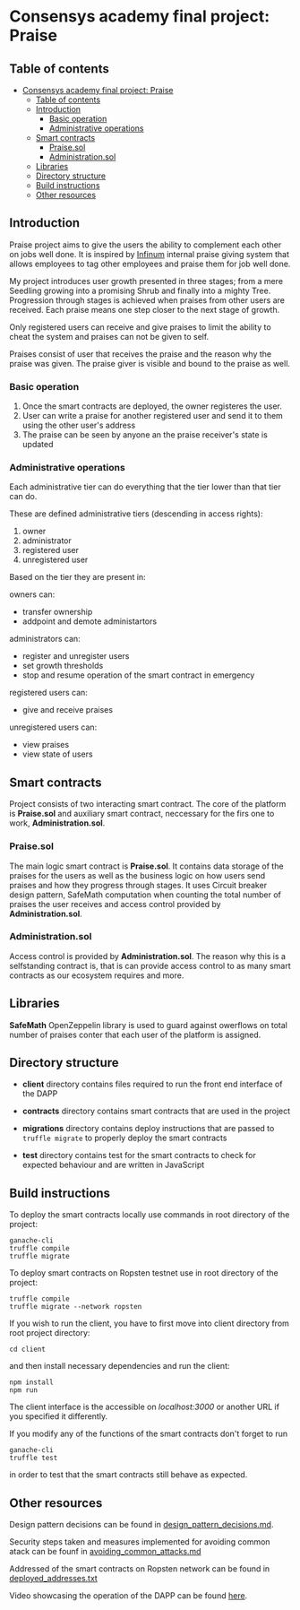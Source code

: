 # Consensys academy final project: Praise

## Table of contents
- [Consensys academy final project: Praise](#consensys-academy-final-project-praise)
  - [Table of contents](#table-of-contents)
  - [Introduction](#introduction)
    - [Basic operation](#basic-operation)
    - [Administrative operations](#administrative-operations)
  - [Smart contracts](#smart-contracts)
    - [Praise.sol](#praisesol)
    - [Administration.sol](#administrationsol)
  - [Libraries](#libraries)
  - [Directory structure](#directory-structure)
  - [Build instructions](#build-instructions)
  - [Other resources](#other-resources)

## Introduction
Praise project aims to give the users the ability to complement each other on jobs well done. It is
inspired by [Infinum](infinum.com) internal praise giving system that allows employees to tag other
employees and praise them for job well done.

My project introduces user growth presented in three stages; from a mere Seedling growing into a
promising Shrub and finally into a mighty Tree. Progression through stages is achieved when praises
from other users are received. Each praise means one step closer to the next stage of growth.

Only registered users can receive and give praises to limit the ability to cheat the system and
praises can not be given to self.

Praises consist of user that receives the praise and the reason why the praise was given. The praise
giver is visible and bound to the praise as well.

### Basic operation
1. Once the smart contracts are deployed, the owner registeres the user.
2. User can write a praise for another registered user and send it to them using the other user's
address
3. The praise can be seen by anyone an the praise receiver's state is updated

### Administrative operations
Each administrative tier can do everything that the tier lower than that tier can do.

These are defined administrative tiers (descending in access rights):
1. owner
2. administrator
3. registered user
4. unregistered user

Based on the tier they are present in:

owners can:
* transfer ownership
* addpoint and demote administartors

administrators can:
* register and unregister users
* set growth thresholds
* stop and resume operation of the smart contract in emergency

registered users can:
* give and receive praises

unregistered users can:
* view praises
* view state of users


## Smart contracts
Project consists of two interacting smart contract. The core of the platform is **Praise.sol** and
auxiliary smart contract, neccessary for the firs one to work, **Administration.sol**.

### Praise.sol
The main logic smart contract is **Praise.sol**. It contains data storage of the praises for the
users as well as the business logic on how users send praises and how they progress through stages.
It uses Circuit breaker design pattern, SafeMath computation when counting the total number of
praises the user receives and access control provided by **Administration.sol**.

### Administration.sol
Access control is provided by **Administration.sol**. The reason why this is a selfstanding contract
is, that is can provide access control to as many smart contracts as our ecosystem requires and more.

## Libraries
**SafeMath** OpenZeppelin library is used to guard against owerflows on total number of praises
conter that each user of the platform is assigned.

## Directory structure
* **client** directory contains files required to run the front end interface of the DAPP

* **contracts** directory contains smart contracts that are used in the project

* **migrations** directory contains deploy instructions that are passed to `truffle migrate` to
properly deploy the smart contracts

* **test** directory contains test for the smart contracts to check for expected behaviour and are
written in JavaScript

## Build instructions
To deploy the smart contracts locally use commands in root directory of the project:
```
ganache-cli
truffle compile
truffle migrate
```
To deploy smart contracts on Ropsten testnet use in root directory of the project:
```
truffle compile
truffle migrate --network ropsten
```
If you wish to run the client, you have to first move into client directory from root project directory:
```
cd client
```
and then install necessary dependencies and run the client:
```
npm install
npm run
```
The client interface is the accessible on *localhost:3000* or another URL if you specified it
differently.

If you modify any of the functions of the smart contracts don't forget to run
```
ganache-cli
truffle test
```
in order to test that the smart contracts still behave as expected.

## Other resources
Design pattern decisions can be found in [design_pattern_decisions.md](./design_pattern_decisions.md).

Security steps taken and measures implemented for avoiding common atack can be founf in
[avoiding_common_attacks.md](./avoiding_common_attacks.md)

Addressed of the smart contracts on Ropsten network can be found in [deployed_addresses.txt](./deployed_addresses.txt)

Video showcasing the operation of the DAPP can be found [here](https://youtu.be/ZZVXzlYSZjk).